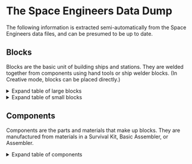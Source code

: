 # The Space Engineers Data Dump

The following information is extracted semi-automatically from the Space
Engineers data files, and can be presumed to be up to date.

## Blocks

Blocks are the basic unit of building ships and stations. They are welded
together from components using hand tools or ship welder blocks. (In Creative
mode, blocks can be placed directly.)

<details>
  <summary>Expand table of large blocks</summary>

| Name | Mass (kg) | PCU |
|:-----|----------:|----:|
{% for block in gamedata.blocks|selectattr('size', 'equalto', 'Large') -%}
| [{{ block.name|localize }}](Block-{{ block.id.type_id }}-{{ block.id.subtype_id }}) | {{ block|block_mass }} | {{ block.pcu }} |
{% endfor -%}

</details>

<details>
  <summary>Expand table of small blocks</summary>

| Name | Mass (kg) | PCU |
|:-----|----------:|----:|
{% for block in gamedata.blocks|selectattr('size', 'equalto', 'Small') -%}
| [{{ block.name|localize }}](Block-{{ block.id.type_id }}-{{ block.id.subtype_id }}) | {{ block|block_mass }} | {{ block.pcu }} |
{% endfor -%}

</details>

## Components

Components are the parts and materials that make up blocks. They are
manufactured from materials in a Survival Kit, Basic Assembler, or Assembler.

<details>
  <summary>Expand table of components</summary>

| Name | Mass (kg) | Volume (L) | Integrity (HP) |
|:-----|----------:|-----------:|---------------:|
{% for component in gamedata.components -%}
| [{{ component.name|localize }}](Component-{{ component.id.subtype_id }}) | {{ component.mass }} | {{ component.volume }} | {{ component.integrity }} |
{% endfor -%}

</details>
